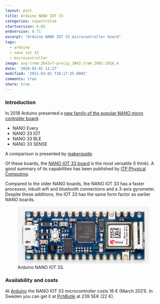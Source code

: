 ```yaml
---
layout: post
title: Arduino NANO IOT 33
categories: xspectrolum
startversion: 0.05
endversion: 0.71
excerpt: "Arduino NANO IOT 33 microcontroller board"
tags:
  - arduino
  - nano iot 33
  - microcontroller
image: avg-trmm-3b43v7-precip_3B43_trmm_2001-2016_A
date: '2020-03-01 11:27'
modified: '2021-03-01 T18:17:25.000Z'
comments: true
share: true
---
```


### Introduction

In 2018 Arduino presented a [new family of the popular NANO micro controller board](https://www.hackster.io/news/introducing-four-new-arduino-nanos-869b8abbccb4):

- NANO Every
- NANO 33 IOT
- NANO 33 BLE
- NANO 33 SENSE

A comparison is presented by [makerguide](https://www.makerguides.com/arduino-nano/).

Of these boards, the [NANO IOT 33 board](https://store.arduino.cc/arduino-nano-33-iot) is the most versatile (I think). A good summary of its capabilities has been published by [ITP Physical Computing](https://itp.nyu.edu/physcomp/introduction-to-the-nano-33-iot/).

Compared to the older NANO boards, the NANO IOT 33 has a faster processor, inbuilt wifi and bluetooth connections and a 3-axis gyrometer. Despite these additions, the IOT 33 has the same form factor as earlier NANO boards.

<figure>
<img src="../../images/arduino_nano_iot_33.png">
<figcaption> Arduino NANO IOT 33. </figcaption>
</figure>

### Availability and costs

At [Arduino](https://store.arduino.cc/arduino-nano-33-iot) the NANO IOT 33 microcontroller costs 16 € (March 2021). In Sweden you can get it at [PchButik](https://pchbutik.se/kretskort/1587-arduino-nano-33-iot-losa-stiftlist-ingar.html) at 239 SEK (22 €).
